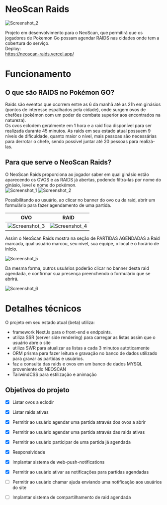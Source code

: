 # NeoScan Raids

![Screenshot_2](https://user-images.githubusercontent.com/16579699/193919010-d25b5fa7-638f-4430-a6f4-cd9fd78f9011.jpg)

Projeto em desenvolvimento para o NeoScan, que permitirá que os jogadores de Pokemon Go possam agendar RAIDS nas cidades onde tem a cobertura do serviço.
<br>
Deploy:<br>
https://neoscan-raids.vercel.app/


# Funcionamento

## O que são RAIDS no Pokémon GO?
Raids são eventos que ocorrem entre as 6 da manhã até as 21h em ginásios (pontos de interesse espalhados pela cidade), onde surgem ovos de chefões (pokémon com um poder de combate superior aos encontrados na natureza).<br>
Os ovos eclodem geralmente em 1 hora e a raid fica disponível para ser realizada durante 45 minutos.
As raids em seu estado atual possuem 9 níveis de dificuldade, quanto maior o nível, mais pessoas são necessárias para derrotar o chefe, sendo possível juntar até 20 pessoas para realizá-las.

## Para que serve o NeoScan Raids?
O NeoScan Raids proporciona ao jogador saber em qual ginásio estão aparecendo os OVOS e as RAIDS já abertas, podendo filtra-las por nome do ginásio, level e nome do pokémon.<br>
![Screenshot_1](https://user-images.githubusercontent.com/16579699/205057409-bb1b8cf0-7304-4b38-8496-4760a9b9bb6a.png)
![Screenshot_2](https://user-images.githubusercontent.com/16579699/205057422-f3f7ffe2-f10f-4bbb-b47c-6305b475da09.png)

Possibilitando ao usuário, ao clicar no banner do ovo ou da raid, abrir um formulário para fazer agendamento de uma partida.

| OVO | RAID |
|----------|----------|
| ![Screenshot_3](https://user-images.githubusercontent.com/16579699/205057494-9d518706-2ecf-4af9-94bd-052efb236b42.png) |  ![Screenshot_4](https://user-images.githubusercontent.com/16579699/205057512-c5386a9c-9829-4524-a5ad-604b227612c2.png)





Assim o NeoScan Raids mostra na seção de PARTIDAS AGENDADAS a Raid marcada, qual usuário marcou, seu nível, sua equipe, o local e o horário de início.

![Screenshot_5](https://user-images.githubusercontent.com/16579699/205058899-b2086489-0bbd-4c6a-bab1-f64eb5176f70.png)

Da mesma forma, outros usuários poderão clicar no banner desta raid agendada, e confirmar sua presença preenchendo o formulário que se abrirá. <br>

![Screenshot_6](https://user-images.githubusercontent.com/16579699/205057609-cffbc0d6-5a4f-465d-9685-ac93477707d0.png)

# Detalhes técnicos
O projeto em seu estado atual (beta) utiliza:
- framework NextJs para o front-end e endpoints. 
- utiliza SSR (server side rendering) para carregar as listas assim que o usuário abre o site
- utiliza SWR para atualizar as listas a cada 3 minutos autoticamente
- ORM prisma para fazer leitura e gravação no banco de dados utilizado para gravar as partidas e usuários.
- faz a consulta das raids e ovos em um banco de dados MYSQL proveniente do NEOSCAN
- TailwindCSS para estilização e animação


## Objetivos do projeto

- [x] Listar ovos a eclodir
- [x] Listar raids ativas
- [x] Permitir ao usuário agendar uma partida através dos ovos a abrir
- [x] Permitir ao usuário agendar uma partida através das raids ativas
- [x] Permitir ao usuário participar de uma partida já agendada
- [x] Responsividade  
- [x] Implantar sistema de web-push-notifications 
- [x] Permitir ao usuário ativar as notificações para partidas agendadas
- [ ] Permitir ao usuário chamar ajuda enviando uma notificação aos usuários do site
- [ ] Implantar sistema de compartilhamento de raid agendada


